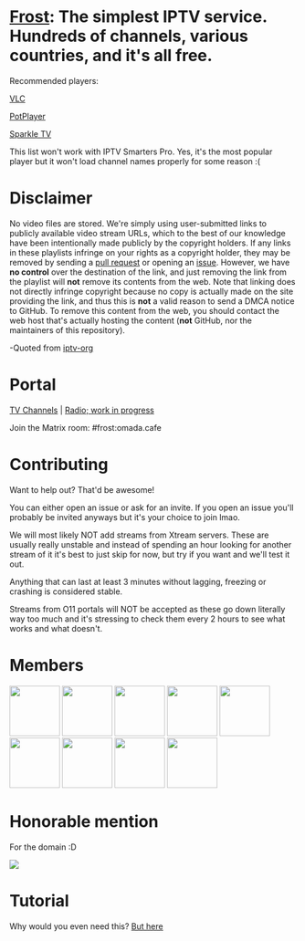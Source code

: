 # [Frost](https://github.com/frostiptv/frostiptv.github.io): The simplest IPTV service. Hundreds of channels, various countries, and it's all free.

Recommended players:

[VLC](https://www.videolan.org/vlc)

[PotPlayer](https://potplayer.daum.net/)

[Sparkle TV](https://www.apk20.com/apk/se.hedekonsult.sparkle)

This list won't work with IPTV Smarters Pro. Yes, it's the most popular player but it won't load channel names properly for some reason :(

# Disclaimer

No video files are stored. We're simply using user-submitted links to publicly available video stream URLs, which to the best of our knowledge have been intentionally made publicly by the copyright holders. If any links in these playlists infringe on your rights as a copyright holder, they may be removed by sending a [pull request](https://github.com/frostiptv/frostiptv.github.io/pulls) or opening an [issue](https://github.com/frostiptv/frostiptv.github.io/issues/). However, we have **no control** over the destination of the link, and just removing the link from the playlist will **not** remove its contents from the web. Note that linking does not directly infringe copyright because no copy is actually made on the site providing the link, and thus this is **not** a valid reason to send a DMCA notice to GitHub. To remove this content from the web, you should contact the web host that's actually hosting the content (**not** GitHub, nor the maintainers of this repository).

-Quoted from [iptv-org](https://github.com/iptv-org/iptv/blob/7dc1be42dd5c8eb334845965b186e7d3e0362503/.readme/template.md?plain=1#L153)


# Portal

[TV Channels](https://f.phite.ro/tv.m3u) | [Radio; work in progress](https://f.phite.ro/radio.m3u8)

Join the Matrix room: #frost:omada.cafe

# Contributing

Want to help out? That'd be awesome!

You can either open an issue or ask for an invite. If you open an issue you'll probably be invited anyways but it's your choice to join lmao.

We will most likely NOT add streams from Xtream servers. These are usually really unstable and instead of spending an hour looking for another stream of it it's best to just skip for now, but try if you want and we'll test it out.

Anything that can last at least 3 minutes without lagging, freezing or crashing is considered stable.

Streams from O11 portals will NOT be accepted as these go down literally way too much and it's stressing to check them every 2 hours to see what works and what doesn't.

# Members
 <a href="https://github.com/cold360"><img src="https://github.com/frostiptv/frostiptv.github.io/assets/164063937/3d863873-af19-48a5-b1fa-fd1d3a4f86c7" width="88" height="88"></a>
 <a href="https://github.com/c4artisan"><img src="https://github.com/frostiptv/frostiptv.github.io/assets/164063937/d16645c1-9e01-4835-a9c8-7957af9fc04e" width="88" height="88"></a>
 <a href="https://github.com/Keeper-CP1"><img src="https://github.com/frostiptv/frostiptv.github.io/assets/164063937/d521270c-6fdd-422b-b824-9780122587bc" width="88" height="88"></a>
 <a href="https://github.com/joshietrue"><img src="https://github.com/frostiptv/frostiptv.github.io/assets/164063937/b5390439-04a7-40ea-8c4b-439c75a8fda4" width="88" height="88"></a>
 <a href="https://github.com/rushereeeeee"><img src="https://github.com/frostiptv/frostiptv.github.io/assets/164063937/5c9e0c24-fe8a-497b-9162-94e9fc8d0ef8" width="88" height="88"></a>
<a href="https://github.com/cysjunk"><img src="https://github.com/frostiptv/frostiptv.github.io/assets/164063937/9fd0f472-975e-485a-97a9-69780ce8b37c" width="88" height="88"></a>
<a href="https://github.com/ExperiencersInternational"><img src="https://github.com/frostiptv/frostiptv.github.io/assets/164063937/b1005588-7bc5-4e33-ba6e-3782a127d4a9" width="88" height="88"></a>
<a href="https://github.com/mimipipi22"><img src="https://avatars.githubusercontent.com/u/99712080" width="88" height="88"></a>
<a href="https://github.com/mavijavi5124"><img src="https://avatars.githubusercontent.com/u/166801153" width="88" height="88"></a>

# Honorable mention
For the domain :D

<a href="https://gra.phite.ro"><img src="https://github.com/frostiptv/frostiptv.github.io/assets/164063937/e4ce76a7-4224-4651-9669-e7ad2fdbe2a7"></a>

# Tutorial
Why would you even need this?
[But here](https://r.mtdv.me/frost)
